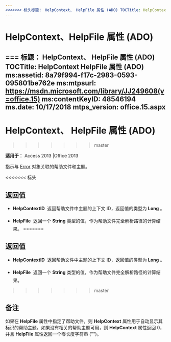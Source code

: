 ```yaml
---
<<<<<<< 标头标题： HelpContext、 HelpFile 属性 (ADO) TOCTitle: HelpContext HelpFile 属性 (ADO) ms:assetid: 8a79f994-f17c-2983-0593-095801be762e ms:mtpsurl: https://msdn.microsoft.com/library/JJ249608(v=office.15) ms:contentKeyID: 48546194 ms.date: 09/18 /2015 mtps_version: office.15.aspx
---
```


# <a name="helpcontext-helpfile-properties-ado"></a>HelpContext、HelpFile 属性 (ADO)

=== 标题： HelpContext、 HelpFile 属性 (ADO) TOCTitle: HelpContext HelpFile 属性 (ADO) ms:assetid: 8a79f994-f17c-2983-0593-095801be762e ms:mtpsurl: https://msdn.microsoft.com/library/JJ249608(v=office.15) ms:contentKeyID: 48546194 ms.date: 10/17/2018 mtps_version: office.15.aspx
---

# <a name="helpcontext-helpfile-properties-ado"></a>HelpContext、 HelpFile 属性 (ADO)
>>>>>>> master

**适用于**： Access 2013 |Office 2013

指示与 [Error](error-object-ado.md) 对象关联的帮助文件和主题。

<<<<<<< 标头
## <a name="return-values"></a>返回值

  - **HelpContextID**  返回帮助文件中主题的上下文 ID，返回值的类型为 **Long** 。

  - **HelpFile**  返回一个 **String** 类型的值，作为帮助文件完全解析路径的计算结果。
=======
## <a name="return-values"></a>返回值

- **HelpContextID**  返回帮助文件中主题的上下文 ID，返回值的类型为 **Long** 。

- **HelpFile**  返回一个 **String** 类型的值，作为帮助文件完全解析路径的计算结果。
>>>>>>> master

## <a name="remarks"></a>备注

如果在 **HelpFile** 属性中指定了帮助文件，则 **HelpContext** 属性用于自动显示其标识的帮助主题。如果没有相关的帮助主题可用，则 **HelpContext** 属性返回 0，并且 **HelpFile** 属性返回一个零长度字符串 ("")。

